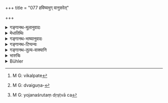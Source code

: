 +++
title = "077 हविष्यभुग् वानुसरेत्"

+++

<details><summary>गङ्गानथ-मूलानुवादः</summary>

Or, subsisting on ‘sacrificial food,’ he may walk along each stream of the Sarasvatī; or with food restrained, he may thrice recite the text of the Veda—(77)
</details>

<details><summary>मेधातिथिः</summary>

**हविष्यं** मुन्यन्नं नीवारादि ग्राम्यम् अप् पयोघृतादि । **प्रतिस्रोतः** स्रोतःस्रोतः प्रति यावन्ति सरस्वत्याः स्रोतांसि तावन्त्य् अनुसरेत् । **नियताहार** आहारनिवृत्तिं कृत्वा । **वेदसंहितां** समन्त्रब्राह्मणकाम् **त्रिर्** आवर्तेत । 

- एतेषां प्रायश्चित्तानाम् इयम् अत्र व्यवस्था । बुद्धिपूर्वेण ब्राह्मणमात्रवधे द्वादशवार्षिकं "लक्ष्यं शस्त्रभृताम्" (म्ध् ११.७२) अनेन विकल्प्यते[^१०५] । यद्य् अपि द्वादशवार्षिके न मरणान्तम्, तथापि दैवोपपत्तिपतिते  ऽन्तरामरणे सामिकृते प्रायश्चित्ते शुद्ध्यभावत् प्रत्यवायो न निवर्तते । द्वितीये तु तदानीम् एव निर्मुक्तपापः । शस्त्रहतो वा कदाचिन् न म्रियेत । अत एव आद्योपात्तप्रायश्चित्तम् इच्चया विकल्पेन दातव्यम् । 


[^१०५]:
     M G: vikalpate

- अग्नौ प्रवेसस् तु श्रोत्रियत्वादिगुणयुक्ते । तत्रापि सवनगुणे ऽग्नौ । सन्ति ब्रह्मघ्नस् त्रिरवस्थास् तस्यावसानं शस्त्रेण गात्राणां खण्डसो विदारणम् सवनगत इति पठन्ति । न च प्राणान्तिकेषु द्वैगुण्यसंभवः[^१०६] । न ह्य् एकस्मिन् जन्मनि द्विर् मरणोपपत्तिः । तत्तुल्यपीडानुभवात् तस्य द्वैगुण्यम् । न च द्वादशवार्षिकं द्विगुणं युक्तम् । को हि देवसमश् चतुर्विंशतिवर्षाणि प्रायश्चित्तं चरेत् । संवत्सरशेषे हि मृतस्य सर्वं निष्फलं स्यात् । 


[^१०६]:
     M G: dvaiguṇa-

- अश्वमेधयागस् तु त्रैवर्णिकानां सति संभवे पूर्वोक्तैर् विकल्प्यते । गोसवादयस् त्व् अबुद्धिपूर्वं महागुणवति हन्तरि स्युः । योजनशतं बुद्ध्या च[^१०७] ब्राह्मणजातीयमात्रवधे । एवम् उत्तरान्य् अपि । "त्रिवृताग्निष्टुता" (म्ध् ११.७३) इति समानाधिकरणे । एवं "स्वर्जिता गोसवेन" (म्ध् ११.७३) इति अभिजिद्विश्वजितौ द्वे प्रायश्चित्ते ॥ ११.७७ ॥


[^१०७]:
     M G: yojanaśrutaṃ dṛṣṭvā ca
</details>

<details><summary>गङ्गानथ-भाष्यानुवादः</summary>

‘*Sacrificial food*.’—Food fit for ascetics; such as *Nīvara* and other corns; also such village-produce as butter, milk and such things.

‘*Along each stream*.’—Of the Sarasvatī river there are several branch-streams; and along each one of these he should walk.

‘*With* *food restrained*’—desisting from food.

‘*Text* *of* *the Veda*’—consisting of the ‘mantra’ and ‘Brāhmaṇa’ portions. This he shall repeat thrice.

With regard to these Expiatory Rites, the following is the final conclusion:—(*A*) In the ease of one intentionally killing a common Brāhmaṇa, the ‘twelve-year-long penance’ is an alternative to ‘becoming the target, of armed men.’ The ‘twelve-year-old penance’ does not end in death; yet, if in the interval the man dies off by chance, the expiation would have been only half-done, and hence the purification not being complete, the guilt would not cease;—in the case of the other alternative, on the other hand, the man becomes freed from sin then and there; and it would be by sheer chance that the man, struck with arrows, would not die. Hence, in any particular case, the one or the other alternative expiation might be prescribed, in accordance with one’s wish.—(*B*) As regards ‘falling into Fire,’ this should be done only in cases where the individual Brāhmaṇa killed was endowed with Vedic learning and such other superior qualities; and this ‘falling’ should be in the sacrificial fire. They have a saying on this point.—‘For the Brāhmaṇa-slayer there are three conditions:—(1) dying, (2) cutting off of limbs with weapons, and (3) consignment to the

Sacrificial fire.’ There can be no duplication in the case of those penances that end in death; as, during a single life, no one can die twice. Hence, where such duplication is necessary, it should be secured by making the man suffer additional torture. In the case of the ‘Twelve-year Penance,’ no such duplication would be right; for what man is there who would he possessed of the energy of the gods, which would enable him to perform a rite for twenty-four years? Specially as, if at the end of a certain year, the man were to die off, the entire expiation would become frustrated.—(*C*) As regards the Horse-sacrifice (prescribed in 75), it is an optional alternative permissible for the three higher castes, only when it is possible for the person concerned to perform it—(d) As regards the ‘Gosava’ and other sacrifices (prescribed in 75), these would be admissible only in a case where the slaying is done unintentionally and the slayer happens to be a highly qualified person.—(*E*) ‘Walking eight hundred miles’ is admissible in a case where the killing is done intentionally and the person killed is a common Brāhmaṇa; and so on with the rest In 75, ‘*tṛvṛtā*’ (triple) is an epithet of ‘*Agniṣṭutā*.’ Similarly the ‘*Svarjit-gosava*’ and the ‘*Abhijit-Viśvajit*’ constitute two expiatory rites.—(77)
</details>

<details><summary>गङ्गानथ-टिप्पन्यः</summary>

This verse is quoted in *Mitākṣarā* (3.249), to the effect that the food to be eaten should be ‘*haviṣya*’ only;—and in *Aparārka* (p. 1060), which adds that ‘*niyatāhāra*’ means that the food should be either small in quantity or of ‘*haviṣya*’ kind only;—the man becomes purified by reciting the text of the Veda three times,—or by being restrained in food and going along the Sarasvatī from its mouth upwards to its source.
</details>

<details><summary>गङ्गानथ-तुल्य-वाक्यानि</summary>

**(verses 11.72-86)**

See Comparative notes for [Verse 11.72].
</details>

<details><summary>भारुचिः</summary>

> **यजेत वाश्वमेधेन स्वर्जिता गोसवेन वा ।**  
> **अभिजिद्विश्वजिद्भ्यां वा त्रिवृत्ताग्निष्टुतापि वा ॥ ११.७३ ॥**  
> **जपन् वान्यतमं वेदं योजनानां शतं व्रजेत् ।**  
> **ब्रह्महत्यापनोदाय मितभुङ् नियतेन्द्रियः ॥ ११.७४ ॥**  
> **सर्वस्वं वा वेदविदे ब्राह्मणायोपपादयेत् ।**

अथ वा,

> **धनं वा जीवनायालं गृहं वा सपरिच्छदम् ॥ ११.७५ ॥**  
> **हविष्यभुग् वानुसरेत् प्रतिस्रोतः सरस्वतीम् ।**  
> **जपेद् वा नियताहरस् त्रिर् वै वेदस्य संहिताम्  ॥ ११.७६ ॥**

त्रयोदश ब्रह्महत्याप्रयश्चित्तानि सामर्थ्याद् यथाधिकारं चतुर्णाम् अपि वर्णानां विकल्पतो विज्ञेयानि । येन साक्षाद् अत्र विकल्पः श्रूयते वाशब्दास्रयः । असामर्थ्याद् अप्य् अयं समुच्चयासंभवे विकल्पः । स्वकाभिप्रायणस्य श्रुतिप्रतिषिद्धस्यापि प्रयस्चित्ताद् अन्यत्र सामर्थ्यम् । इदानीं द्वादसवार्षिअप्रायस्चित्तस्य गुणविध्यर्थम् आरभ्यते ॥ ११.७५–७६ ॥
</details>

<details><summary>Bühler</summary>

078	Or, subsisting on sacrificial food, he may walk against the stream along (the whole course of the river) Sarasvati; or, restricting his food (very much), he may mutter thrice the Samhita of a Veda.
</details>
